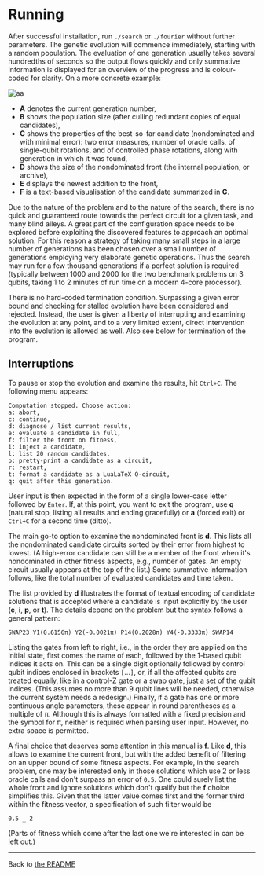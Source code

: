 # Running

After successful installation, run `./search` or `./fourier` without further parameters. The genetic evolution will commence immediately, starting with a random population. The evaluation of one generation usually takes several hundredths of seconds so the output flows quickly and only summative information is displayed for an overview of the progress and is colour-coded for clarity. On a more concrete example:

![aa](http://i.imgur.com/PV3Bj5q.png)

* **A** denotes the current generation number,
* **B** shows the population size (after culling redundant copies of equal candidates),
* **C** shows the properties of the best-so-far candidate (nondominated and with minimal error): two error measures, number of oracle calls, of single-qubit rotations, and of controlled phase rotations, along with generation in which it was found,
* **D** shows the size of the nondominated front (the internal population, or archive),
* **E** displays the newest addition to the front,
* **F** is a text-based visualisation of the candidate summarized in **C**.

Due to the nature of the problem and to the nature of the search, there is no quick and guaranteed route towards the perfect circuit for a given task, and many blind alleys. A great part of the configuration space needs to be explored before exploiting the discovered features to approach an optimal solution. For this reason a strategy of taking many small steps in a large number of generations has been chosen over a small number of generations employing very elaborate genetic operations. Thus the search may run for a few thousand generations if a perfect solution is required (typically between 1000 and 2000 for the two benchmark problems on 3 qubits, taking 1 to 2 minutes of run time on a modern 4-core processor).

There is no hard-coded termination condition. Surpassing a given error bound and checking for stalled evolution have been considered and rejected. Instead, the user is given a liberty of interrupting and examining the evolution at any point, and to a very limited extent, direct intervention into the evolution is allowed as well. Also see below for termination of the program.

## Interruptions

To pause or stop the evolution and examine the results, hit `Ctrl+C`. The following menu appears:

```
Computation stopped. Choose action:
a: abort,
c: continue,
d: diagnose / list current results,
e: evaluate a candidate in full,
f: filter the front on fitness,
i: inject a candidate,
l: list 20 random candidates,
p: pretty-print a candidate as a circuit,
r: restart,
t: format a candidate as a LuaLaTeX Q-circuit,
q: quit after this generation.
```

User input is then expected in the form of a single lower-case letter followed by `Enter`. If, at this point, you want to exit the program, use **q** (natural stop, listing all results and ending gracefully) or **a** (forced exit) or `Ctrl+C` for a second time (ditto).

The main go-to option to examine the nondominated front is **d**. This lists all the nondominated candidate circuits sorted by their error from highest to lowest. (A high-error candidate can still be a member of the front when it's nondominated in other fitness aspects, e.g., number of gates. An empty circuit usually appears at the top of the list.) Some summative information follows, like the total number of evaluated candidates and time taken.

The list provided by **d** illustrates the format of textual encoding of candidate solutions that is accepted where a candidate is input explicitly by the user (**e**, **i**, **p**, or **t**). The details depend on the problem but the syntax follows a general pattern:

```
SWAP23 Y1(0.6156π) Y2(-0.0021π) P14(0.2028π) Y4(-0.3333π) SWAP14
```

Listing the gates from left to right, i.e., in the order they are applied on the initial state, first comes the name of each, followed by the 1-based qubit indices it acts on. This can be a single digit optionally followed by control qubit indices enclosed in brackets `[`...`]`, or, if all the affected qubits are treated equally, like in a control-Z gate or a swap gate, just a set of the qubit indices. (This assumes no more than 9 qubit lines will be needed, otherwise the current system needs a redesign.) Finally, if a gate has one or more continuous angle parameters, these appear in round parentheses as a multiple of π. Although this is always formatted with a fixed precision and the symbol for π, neither is required when parsing user input. However, no extra space is permitted.

A final choice that deserves some attention in this manual is **f**. Like **d**, this allows to examine the current front, but with the added benefit of filtering on an upper bound of some fitness aspects. For example, in the search problem, one may be interested only in those solutions which use 2 or less oracle calls and don't surpass an error of `0.5`. One could surely list the whole front and ignore solutions which don't qualify but the **f** choice simplifies this. Given that the latter value comes first and the former third within the fitness vector, a specification of such filter would be

```
0.5 _ 2
```

(Parts of fitness which come after the last one we're interested in can be left out.)

- - -

Back to [the README](https://github.com/vasekp/quantum-ga/blob/readme/README.md)
